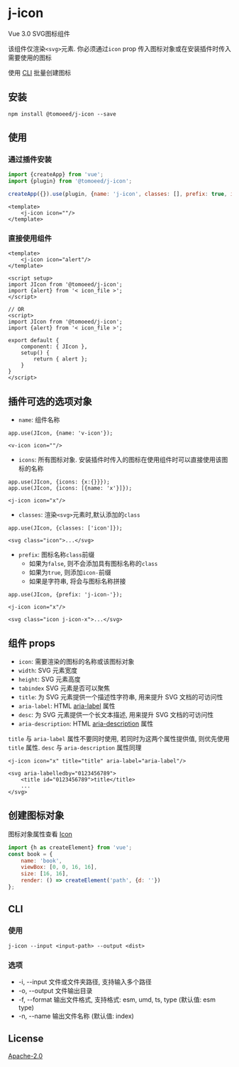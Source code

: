 # j-icon
Vue 3.0 SVG图标组件

该组件仅渲染`<svg>`元素. 你必须通过`icon` prop 传入图标对象或在安装插件时传入需要使用的图标

使用 [CLI](#使用-1) 批量创建图标

## 安装
```shell
npm install @tomoeed/j-icon --save
```

## 使用
### 通过插件安装
```javascript
import {createApp} from 'vue';
import {plugin} from '@tomoeed/j-icon';

createApp({}).use(plugin, {name: 'j-icon', classes: [], prefix: true, icons: []});
```
```vue
<template>
    <j-icon icon=""/>
</template>
```

### 直接使用组件
```vue
<template>
    <j-icon icon="alert"/>
</template>

<script setup>
import JIcon from '@tomoeed/j-icon';
import {alert} from '< icon_file >';
</script>

// OR
<script>
import JIcon from '@tomoeed/j-icon';
import {alert} from '< icon_file >';

export default {
    component: { JIcon },
    setup() {
        return { alert };
    }
}
</script>
```

## 插件可选的选项对象
- `name`: 组件名称
```vue
app.use(JIcon, {name: 'v-icon'});

<v-icon icon=""/>
```

- `icons`: 所有图标对象. 安装插件时传入的图标在使用组件时可以直接使用该图标的名称
```vue
app.use(JIcon, {icons: {x:{}}});
app.use(JIcon, {icons: [{name: 'x'}]});

<j-icon icon="x"/>
```

- `classes`: 渲染`<svg>`元素时,默认添加的`class`
```vue
app.use(JIcon, {classes: ['icon']});

<svg class="icon">...</svg>
```

- `prefix`: 图标名称`class`前缀
  - 如果为`false`, 则不会添加具有图标名称的`class`
  - 如果为`true`, 则添加`icon-`前缀
  - 如果是字符串, 将会与图标名称拼接
```vue
app.use(JIcon, {prefix: 'j-icon-'});

<j-icon icon="x"/>

<svg class="icon j-icon-x">...</svg>
```

## 组件 props
- `icon`: 需要渲染的图标的名称或该图标对象
- `width`: SVG 元素宽度
- `height`: SVG 元素高度
- `tabindex` SVG 元素是否可以聚焦
- `title`: 为 SVG 元素提供一个描述性字符串, 用来提升 SVG 文档的可访问性
- `aria-label`:
HTML [aria-label](https://developer.mozilla.org/en-US/docs/Web/Accessibility/ARIA/Attributes/aria-label) 属性
- `desc`: 为 SVG 元素提供一个长文本描述, 用来提升 SVG 文档的可访问性
- `aria-description`: HTML [aria-description](https://developer.mozilla.org/en-US/docs/Web/Accessibility/ARIA/Attributes/aria-description) 属性

`title` 与 `aria-label` 属性不要同时使用, 若同时为这两个属性提供值, 则优先使用 `title` 属性.
`desc` 与 `aria-description` 属性同理
```vue
<j-icon icon="x" title="title" aria-label="aria-label"/>

<svg aria-labelledby="0123456789">
    <title id="0123456789">title</title>
    ...
</svg>
```

## 创建图标对象
图标对象属性查看 [Icon](https://github.com/meshareL/j-icon/blob/master/index.d.ts#L4)
```javascript
import {h as createElement} from 'vue';
const book = {
    name: 'book',
    viewBox: [0, 0, 16, 16],
    size: [16, 16],
    render: () => createElement('path', {d: ''})
};
```

## CLI
### 使用
```npm
j-icon --input <input-path> --output <dist>
```

### 选项
- -i, --input <path> 文件或文件夹路径, 支持输入多个路径
- -o, --output <path> 文件输出目录
- -f, --format 输出文件格式, 支持格式: esm, umd, ts, type (默认值: esm type)
- -n, --name 输出文件名称 (默认值: index)

## License
[Apache-2.0](https://github.com/meshareL/j-icon/blob/master/LICENSE)
